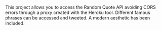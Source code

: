 This project allows you to access the Random Quote API avoiding CORS errors through a proxy created with the Heroku tool. Different famous phrases can be accessed and tweeted. A modern aesthetic has been included.
